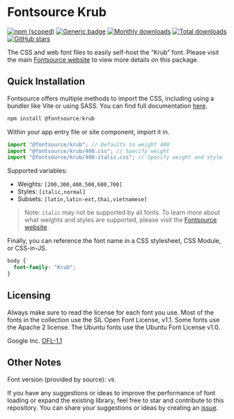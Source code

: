 # Fontsource Krub

[![npm (scoped)](https://img.shields.io/npm/v/@fontsource/krub?color=brightgreen)](https://www.npmjs.com/package/@fontsource/krub) [![Generic badge](https://img.shields.io/badge/fontsource-passing-brightgreen)](https://github.com/fontsource/fontsource) [![Monthly downloads](https://badgen.net/npm/dm/@fontsource/krub)](https://github.com/fontsource/fontsource) [![Total downloads](https://badgen.net/npm/dt/@fontsource/krub)](https://github.com/fontsource/fontsource) [![GitHub stars](https://img.shields.io/github/stars/fontsource/fontsource.svg?style=social&label=Star)](https://github.com/fontsource/fontsource/stargazers)

The CSS and web font files to easily self-host the “Krub” font. Please visit the main [Fontsource website](https://fontsource.org/fonts/krub) to view more details on this package.

## Quick Installation

Fontsource offers multiple methods to import the CSS, including using a bundler like Vite or using SASS. You can find full documentation [here](https://fontsource.org/docs/getting-started/introduction).

```javascript
npm install @fontsource/krub
```

Within your app entry file or site component, import it in.

```javascript
import "@fontsource/krub"; // Defaults to weight 400
import "@fontsource/krub/400.css"; // Specify weight
import "@fontsource/krub/400-italic.css"; // Specify weight and style
```

Supported variables:
- Weights: `[200,300,400,500,600,700]`
- Styles: `[italic,normal]`
- Subsets: `[latin,latin-ext,thai,vietnamese]`

> Note: `italic` may not be supported by all fonts. To learn more about what weights and styles are supported, please visit the [Fontsource website](https://fontsource.org/fonts/krub).

Finally, you can reference the font name in a CSS stylesheet, CSS Module, or CSS-in-JS.

```css
body {
  font-family: "Krub";
}
```

## Licensing
Always make sure to read the license for each font you use. Most of the fonts in the collection use the SIL Open Font License, v1.1. Some fonts use the Apache 2 license. The Ubuntu fonts use the Ubuntu Font License v1.0.

Google Inc.
[OFL-1.1](http://scripts.sil.org/OFL)

## Other Notes
Font version (provided by source): `v9`.

If you have any suggestions or ideas to improve the performance of font loading or expand the existing library, feel free to star and contribute to this repository. You can share your suggestions or ideas by creating an [issue](https://github.com/fontsource/fontsource/issues).